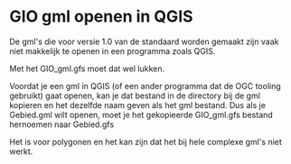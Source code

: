# GIO gml openen in QGIS

De gml's die voor versie 1.0 van de standaard worden gemaakt zijn vaak niet makkelijk te openen in een programma zoals QGIS.

Met het GIO_gml.gfs moet dat wel lukken.

Voordat je een gml in QGIS (of een ander programma dat de OGC tooling gebruikt) gaat openen, kan je dat bestand in de directory bij de gml kopieren en het dezelfde naam geven als het gml bestand.
Dus als je Gebied.gml wilt openen, moet je het gekopieerde GIO_gml.gfs bestand hernoemen naar Gebied.gfs

Het is voor polygonen en het kan zijn dat het bij hele complexe gml's niet werkt.